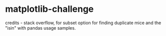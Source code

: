 # matplotlib-challenge

credits - stack overflow, for subset option for finding duplicate mice and the "isin" with pandas usage samples.  